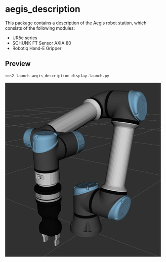 # aegis_description

This package contains a description of the Aegis robot station, which consists of the following modules:
- UR5e series
- SCHUNK FT Sensor AXIA 80
- Robotiq Hand-E Gripper

## Preview

```bash
ros2 launch aegis_description display.launch.py
```

![aegis_preview](./docs/aegis_preview.png)
